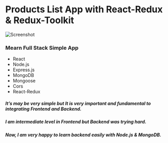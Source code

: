 # Products List App with React-Redux & Redux-Toolkit
<!-- ### It's a Full Mobile Responsive App -->

<!-- ### Go to Live Project: https://food-shop-app-react-tailwined.netlify.app/ -->
<!-- [![image](screenshot.JPG)](https://food-shop-app-react-tailwined.netlify.app/) -->

![Screenshot](/clint/src/ScreenShoot.JPG)


### Mearn Full Stack Simple App
* React
* Node.js
* Express.js
* MongoDB
* Mongoose
* Cors
* React-Redux

##### It’s may be very simple but It is very important and fundamental to integrating Frontend and Backend.
##### I am intermediate level in Frontend but Backend was trying hard.
##### Now, I am very happy to learn backend easily with Node.js & MongoDB.
